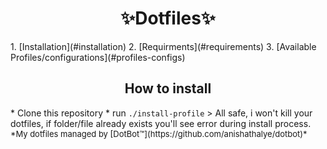 <h1 align="center">✨Dotfiles✨</h1>
1. [Installation](#installation)
2. [Requirments](#requirements)
3. [Available Profiles/configurations](#profiles-configs)

<div id="installation">
<h2 align="center">How to install</h2>
* Clone this repository
* run <code>./install-profile</code>
> All safe, i won't kill your dotfiles, if folder/file already exists you'll see error during install process.
<font size=2> *My dotfiles managed by [DotBot™](https://github.com/anishathalye/dotbot)* </font>
</div>
